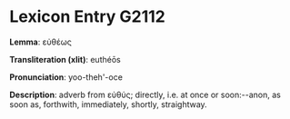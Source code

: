 # Lexicon Entry G2112

**Lemma**: εὐθέως

**Transliteration (xlit)**: euthéōs

**Pronunciation**: yoo-theh'-oce

**Description**:
adverb from εὐθύς; directly, i.e. at once or soon:--anon, as soon as, forthwith, immediately, shortly, straightway.
